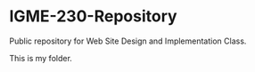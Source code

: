 # IGME-230-Repository
Public repository for Web Site Design and Implementation Class.

This is my folder.
